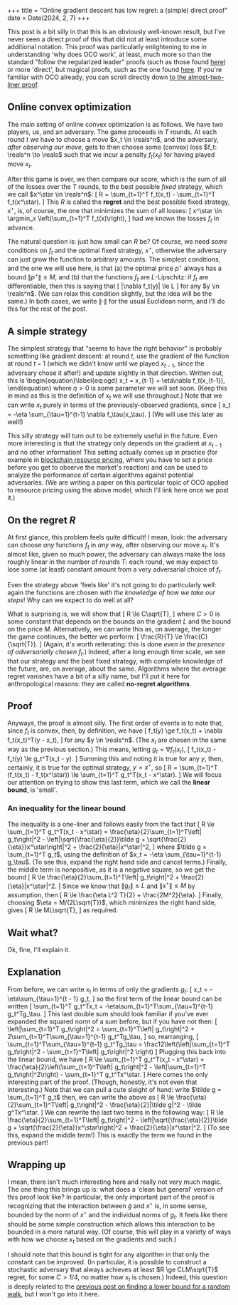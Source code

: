 +++
title = "Online gradient descent has low regret: a (simple) direct proof"
date = Date(2024, 2, 7)
+++

This post is a bit silly in that this is an obviously well-known result, but
I've never seen a direct proof of this that did not at least introduce some
additional notation. This proof was particularly enlightening to me in
understanding 'why does OCO work', at least, much more so than the standard
"follow the regularized leader" proofs (such as those found
[here](https://www.nowpublishers.com/article/Details/MAL-018)) or more
'direct', but magical proofs, such as the one found
[here](https://people.eecs.berkeley.edu/~brecht/cs294docs/week1/03.Zinkevich.pdf).
If you're familiar with OCO already, you can scroll directly down
[to the almost-two-liner proof](#proof).

## Online convex optimization
The main setting of online convex optimization is as follows. We have two
players, us, and an adversary. The game proceeds in $T$ rounds. At each round
$t$ we have to choose a *move* $x_t \in \reals^n$, and the adversary, *after
observing our move*, gets to then choose some (convex) loss $f_t: \reals^n \to
\reals$ such that we incur a penalty $f_t(x_t)$ for having played move $x_t$.

After this game is over, we then compare our score, which is the sum of all of 
the losses over the $T$ rounds, to the best possible *fixed* strategy, which
we call $x^\star \in \reals^n$:
\[
    R = \sum_{t=1}^T f_t(x_t) - \sum_{t=1}^T f_t(x^\star).
\]
This $R$ is called the **regret** and the best possible fixed strategy, $x^\star$,
is, of course, the one that minimizes the sum of all losses:
\[
    x^\star \in \argmin_x \left(\sum_{t=1}^T f_t(x)\right),
\]
had we known the losses $f_t$ in advance.

The natural question is: just how small can $R$ be? Of course, we need *some*
conditions on $f_t$ and the optimal fixed strategy, $x^\star$, otherwise the
adversary can just grow the function to arbitrary amounts. The simplest
conditions, and the one we will use here, is that (a) the optimal price
$p^\star$ always has a bound $\|p^\star\| \le M$, and (b) that the functions
$f_t$ are $L$-Lipschitz: if $f_t$ are differentiable, then this is saying that
\[
    \|\nabla f_t(y)\| \le L
\]
for any $y \in \reals^n$. (We can relax this condition slightly, but the idea
will be the same.) In both cases, we write $\|\cdot\|$ for the usual Euclidean
norm, and I'll do this for the rest of the post.

## A simple strategy
The simplest strategy that "seems to have the right behavior" is probably
something like gradient descent: at round $t$, use the gradient of the function
at round $t-1$ (which we didn't know until we played $x_{t-1}$, since
the adversary chose it after!) and update slightly in that direction.
Written out, this is
\begin{equation}\label{eq:ogd}
    x_t = x_{t-1} + \eta\nabla f_t(x_{t-1}),
\end{equation}
where $\eta > 0$ is some parameter we will set soon. (Keep this in mind
as this is the definition of $x_t$ we will use throughout.)
Note that we can write $x_t$ purely in terms of the previously-observed
gradients, since
\[
x_t = -\eta \sum_{\tau=1}^{t-1} \nabla f_\tau(x_\tau).
\]
(We will use this later as well!)

This silly strategy will turn out to be extremely useful in the future. Even
more interesting is that the strategy only depends on the gradient at $x_{t-1}$
and no other information! This setting actually comes up in practice (for
example in [blockchain resource pricing](https://arxiv.org/pdf/2208.07919.pdf),
where you have to set a price before you get to observe the market's reaction)
and can be used to analyze the performance of certain algorithms against
potential adversaries. (We are writing a paper on this particular topic of OCO
applied to resource pricing using the above model, which I'll link here once we
post it.)

## On the regret $R$
At first glance, this problem feels quite difficult! I mean, look: the
adversary can choose *any* functions $f_t$ in *any* way, after observing our
move $x_t$. It's almost like, given so much power, the adversary can always
make the loss roughly linear in the number of rounds $T$: each round, we may
expect to lose some (at least) constant amount from a very adversarial choice
of $f_t$.

Even the strategy above 'feels like' it's not going to do particularly well:
again the functions are chosen *with the knowledge of how we take our steps*!
Why can we expect to do well at all?

What is surprising is, we will show that
\[
    R \le C\sqrt{T},
\]
where $C > 0$ is some constant that depends on the bounds on the gradient $L$
and the bound on the price $M$. Alternatively, we can write this as, on
average, the longer the game continues, the better we perform:
\[
    \frac{R}{T} \le \frac{C}{\sqrt{T}}.
\]
(Again, it's worth reiterating: this is done *even in the presence of
adversarially chosen* $f_t$.) Indeed, after a long enough time scale, we see
that our strategy and the best fixed strategy, with complete knowledge of the
future, are, on average, about the same. Algorithms where the average regret
vanishes have a bit of a silly name, but I'll put it here for anthropological
reasons: they are called **no-regret algorithms**.

## Proof
Anyways, the proof is almost silly. The first order of events is to note that,
since $f_t$ is convex, then, by definition, we have
\[
    f_t(y) \ge f_t(x_t) + \nabla f_t(x_t)^T(y - x_t),
\]
for any $y \in \reals^n$. (The $x_t$ are chosen in the same
way as the previous section.) This means, letting $g_t = \nabla f_t(x_t)$,
\[
    f_t(x_t) - f_t(y) \le g_t^T(x_t - y).
\]
Summing this and noting it is true for any $y$, then, certainly,
it is true for the optimal strategy, $y = x^\star$, so
\[
    R = \sum_{t=1}^T (f_t(x_t) - f_t(x^\star)) \le \sum_{t=1}^T g_t^T(x_t - x^\star).
\]
We will focus our attention on trying to show this last term, which we call the
**linear bound**, is 'small'.


### An inequality for the linear bound
The inequality is a one-liner and follows easily from the fact that
\[
    R \le \sum_{t=1}^T g_t^T(x_t - x^\star) = \frac{\eta}{2}\sum_{t=1}^T\left\| g_t\right\|^2 - \left\|\sqrt{\frac{\eta}{2}}\tilde g + \sqrt{\frac{2}{\eta}}x^\star\right\|^2  + \frac{2}{\eta}\|x^\star\|^2,
\]
where $\tilde g = \sum_{t=1}^T g_t$, using the definition of $x_t = -\eta
\sum_{\tau=1}^{t-1} g_\tau$. (To see this, expand the right hand side and cancel
terms.) Finally, the middle term is nonpositive, as it is a negative square, so
we get the bound
\[
    R \le \frac{\eta}{2}\sum_{t=1}^T\left\| g_t\right\|^2  + \frac{2}{\eta}\|x^\star\|^2.
\]
Since we know that $\|g_t\| \le L$ and $\|x^\star\| \le M$ by assumption, then
\[
    R \le \frac{\eta L^2 T}{2} + \frac{2M^2}{\eta}.
\]
Finally, choosing $\eta = M/(2L\sqrt{T})$, which minimizes the right hand side,
gives
\[
    R \le ML\sqrt{T},
\]
as required.

## Wait what?

Ok, fine, I'll explain it.

## Explanation
From before, we can write $x_t$ in terms of only the gradients $g_t$:
\[
    x_t = -\eta\sum_{\tau=1}^{t - 1} g_t,
\]
so the first term of the linear bound can be written
\[
    \sum_{t=1}^T g_t^Tx_t = -\eta\sum_{t=1}^T\sum_{\tau=1}^{t-1} g_t^Tg_\tau.
\]
This last double sum should look familiar if you've ever expanded the squared norm
of a sum before, but if you have not then:
\[
    \left\|\sum_{t=1}^T g_t\right\|^2 = \sum_{t=1}^T\left\| g_t\right\|^2 + 2\sum_{t=1}^T\sum_{\tau=1}^{t-1} g_t^Tg_\tau,
\]
so, rearranging,
\[
    \sum_{t=1}^T\sum_{\tau=1}^{t-1} g_t^Tg_\tau = \frac12\left(\left\|\sum_{t=1}^T g_t\right\|^2 - \sum_{t=1}^T\left\| g_t\right\|^2 \right)
\]
Plugging this back into the linear bound, we have
\[
    R \le \sum_{t=1}^T g_t^T(x_t - x^\star) = \frac{\eta}{2}\left(\sum_{t=1}^T\left\| g_t\right\|^2 - \left\|\sum_{t=1}^T g_t\right\|^2\right) - \sum_{t=1}^T g_t^Tx^\star.
\]
Here comes the only interesting part of the proof. (Though, honestly, it's not
even that interesting.) Note that we can pull a cute sleight of hand:
write $\tilde g = \sum_{t=1}^T g_t$ then, we can write the above as
\[
    R \le \frac{\eta}{2}\sum_{t=1}^T\left\| g_t\right\|^2 - \frac{\eta}{2}\|\tilde g\|^2 - \tilde g^Tx^\star.
\]
We can rewrite the last two terms in the following way:
\[
    R \le \frac{\eta}{2}\sum_{t=1}^T\left\| g_t\right\|^2 - \left\|\sqrt{\frac{\eta}{2}}\tilde g + \sqrt{\frac{2}{\eta}}x^\star\right\|^2  + \frac{2}{\eta}\|x^\star\|^2.
\]
(To see this, expand the middle term!) This is exactly the term we found in the previous part!

## Wrapping up
I mean, there isn't much interesting here and really not very much magic. The
one thing this brings up is: what does a 'clean but general' version of this
proof look like? In particular, the only important part of the proof is
recognizing that the interaction between $\tilde g$ and $x^\star$ is, in some
sense, bounded by the norm of $x^\star$ and the individual norms of $g_t$. It
feels like there should be some simple construction which allows this
interaction to be bounded in a more natural way. (Of course, this will play in
a variety of ways with how we choose $x_t$ based on the gradients and such.)

I should note that this bound is tight for any algorithm in that only the
constant can be improved. (In particular, it is possible to construct a
stochastic adversary that always achieves at least $R \ge CLM\sqrt{T}$ regret,
for some $C > 1/4$, no matter how $x_t$ is chosen.) Indeed, this question is
deeply related to the [previous post on finding a lower bound for a random
walk](../../content/simple-proof-rademacher/), but I won't go into it here.
